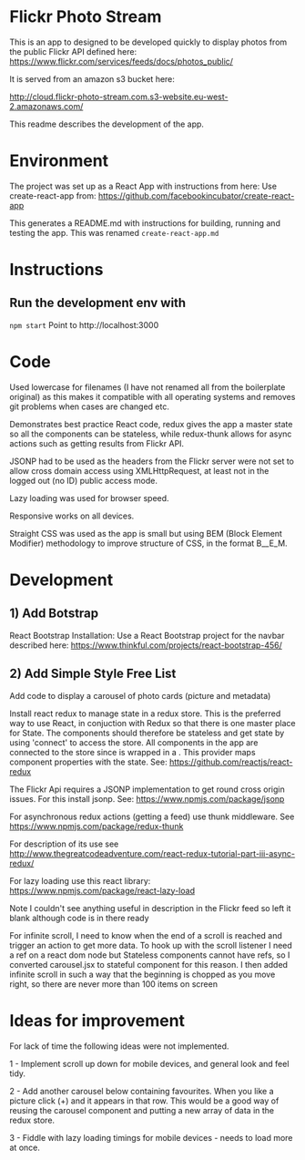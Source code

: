 # Flickr Photo Stream

This is an app to designed to be developed quickly to display photos from the public Flickr API defined here: 
https://www.flickr.com/services/feeds/docs/photos_public/

It is served from an amazon s3 bucket here:

http://cloud.flickr-photo-stream.com.s3-website.eu-west-2.amazonaws.com/

This readme describes the development of the app.

# Environment

The project was set up as a React App with instructions from here:
Use create-react-app from:
https://github.com/facebookincubator/create-react-app

This generates a README.md with instructions for building, running and testing the app. This 
was renamed `create-react-app.md`

# Instructions

## Run the development env with
`npm start`
Point to http://localhost:3000


# Code
Used lowercase for filenames (I have not renamed all from the boilerplate original) as this makes it compatible with 
all operating systems and removes git problems when cases are changed etc.

Demonstrates best practice React code, redux gives the app a master state so all the components can be stateless,
while redux-thunk allows for async actions such as getting results from Flickr API.

JSONP had to be used as the headers from the Flickr server were not set to allow cross domain access using XMLHttpRequest, 
at least not in the logged out (no ID) public access mode.

Lazy loading was used for browser speed.

Responsive works on all devices.

Straight CSS was used as the app is small but using BEM (Block Element Modifier) methodology to improve structure of CSS,
in the format B__E_M. 
  

# Development

## 1) Add Botstrap
React Bootstrap Installation: 
Use a React Bootstrap project for the navbar described here:
https://www.thinkful.com/projects/react-bootstrap-456/

## 2) Add Simple Style Free List
Add code to display a carousel of photo cards (picture and metadata)  

Install react redux to manage state in a redux store. This is the preferred way to use React,
in conjuction with Redux so that there is one master place for State. The components should therefore
be stateless and get state by using 'connect' to access the store. 
All components in the app are connected to the store since <App> is wrapped in a <Provider>.
This provider maps component properties with the state.
See:
https://github.com/reactjs/react-redux

The Flickr Api requires a JSONP implementation to get round cross origin issues.
For this install jsonp. 
See:
https://www.npmjs.com/package/jsonp

For asynchronous redux actions (getting a feed) use thunk middleware. See
https://www.npmjs.com/package/redux-thunk

For description of its use see 
http://www.thegreatcodeadventure.com/react-redux-tutorial-part-iii-async-redux/

For lazy loading use this react library:
https://www.npmjs.com/package/react-lazy-load

Note I couldn't see anything useful in description in the Flickr feed so left it blank although code is in there ready

For infinite scroll, I need to know when the end of a scroll is reached and trigger an action to get more data.
To hook up with the scroll listener I need a ref on a react dom node but Stateless components cannot have refs, so
I converted carousel.jsx to stateful component for this reason.
I then added infinite scroll in such a way that the beginning is chopped as you move right, so there are
never more than 100 items on screen

# Ideas for improvement
For lack of time the following ideas were not implemented. 

1 - Implement scroll up down for mobile devices, and general look and feel tidy.

2 - Add another carousel below containing favourites. When you like a picture click (+) and it appears in that row. This would be a good way of reusing the carousel component and putting a new array of data in the redux store.

3 - Fiddle with lazy loading timings for mobile devices - needs to load more at once.


